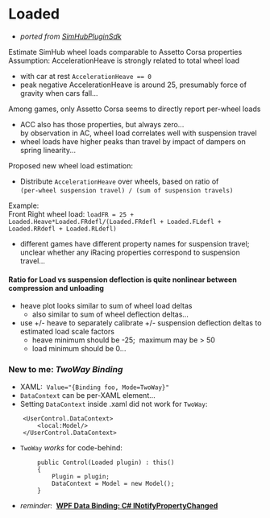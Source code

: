 # Loaded
- *ported from [SimHubPluginSdk](https://github.com/blekenbleu/SimHubPluginSdk)*  

Estimate SimHub wheel loads comparable to Assetto Corsa properties  
Assumption:  AccelerationHeave is strongly related to total wheel load  
- with car at rest `AccelerationHeave == 0`  
- peak negative AccelerationHeave is around 25, presumably force of gravity when cars fall...  

Among games, only Assetto Corsa seems to directly report per-wheel loads  
- ACC also has those properties, but always zero...  
by observation in AC, wheel load correlates well with suspension travel  
- wheel loads have higher peaks than travel by impact of dampers on spring linearity...

Proposed new wheel load estimation:  
- Distribute `AccelerationHeave` over wheels, based on ratio of    
	`(per-wheel suspension travel) / (sum of suspension travels)`

Example:  
Front Right wheel load:   `loadFR = 25 + Loaded.Heave*Loaded.FRdefl/(Loaded.FRdefl + Loaded.FLdefl + Loaded.RRdefl + Loaded.RLdefl)`
- different games have different property names for suspension travel;  
	unclear whether any iRacing properties correspond to suspension travel...

#### Ratio for Load vs suspension deflection is quite nonlinear between compression and unloading
- heave plot looks similar to sum of wheel load deltas
	- also similar to sum of wheel deflection deltas...
- use +/- heave to separately calibrate +/- suspension deflection deltas to estimated load scale factors
	- heave minimum should be -25;&nbsp; maximum may be > 50
	- load minimum should be 0...

### New to me: *TwoWay Binding*
- XAML:&nbsp; `Value="{Binding foo, Mode=TwoWay}"` 
- `DataContext` can be per-XAML element...
- Setting `DataContext` inside .xaml did not work for `TwoWay`:
```
    <UserControl.DataContext>
        <local:Model/>
    </UserControl.DataContext>
```

-  `TwoWay` *works* for code-behind:  
```
        public Control(Loaded plugin) : this()
        {
            Plugin = plugin;
            DataContext = Model = new Model();
        }
```
- *reminder*:&nbsp; [**WPF Data Binding: C# INotifyPropertyChanged**](https://wellsb.com/csharp/learn/wpf-data-binding-csharp-inotifypropertychanged/)
